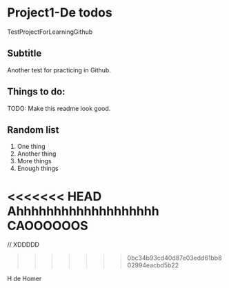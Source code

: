 # Project1-De todos
TestProjectForLearningGithub

## Subtitle

Another test for practicing in Github.

## Things to do:

TODO: Make this readme look good.

## Random list

1. One thing
2. Another thing
3. More things
4. Enough things

<<<<<<< HEAD
Ahhhhhhhhhhhhhhhhhhh CAOOOOOOS
=======
// XDDDDD
>>>>>>> 0bc34b93cd40d87e03edd61bb802994eacbd5b22


H de Homer